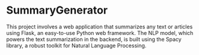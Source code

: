 # SummaryGenerator
This project involves a web application that summarizes any text or articles using Flask, an easy-to-use Python web framework. The NLP model, which powers the text summarization in the backend, is built using the Spacy library, a robust toolkit for Natural Language Processing.
